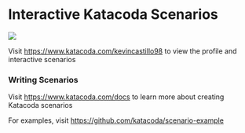 # Interactive Katacoda Scenarios

[![](http://shields.katacoda.com/katacoda/kevincastillo98/count.svg)](https://www.katacoda.com/kevincastillo98 "Get your profile on Katacoda.com")

Visit https://www.katacoda.com/kevincastillo98 to view the profile and interactive scenarios

### Writing Scenarios
Visit https://www.katacoda.com/docs to learn more about creating Katacoda scenarios

For examples, visit https://github.com/katacoda/scenario-example
